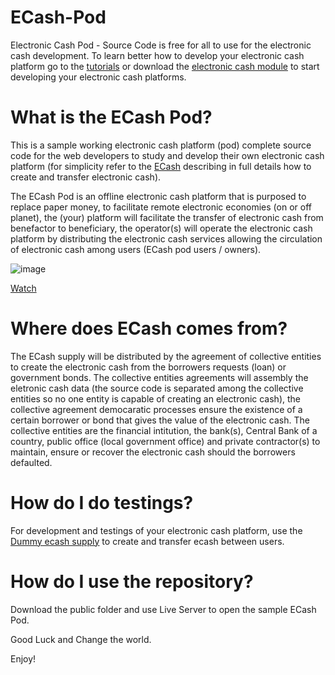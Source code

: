 # ECash-Pod
Electronic Cash Pod - Source Code is free for all to use for the electronic cash development. To learn better how to develop your electronic cash platform go to the [tutorials](https://github.com/VeinSyct/ECash-Tutorial) or download the [electronic cash module]([https://github.com/VeinSyct/ECash-Module/tree/main/module-ecash/supply](https://github.com/VeinSyct/ECash-Module/tree/main/module-ecash/platform)) to start developing your electronic cash platforms.


# What is the ECash Pod?

This is a sample working electronic cash platform (pod) complete source code for the web developers to study and develop their own electronic cash platform (for simplicity refer to the [ECash](https://github.com/VeinSyct/Electronic-Cash) describing in full details how to create and transfer electronic cash).

The ECash Pod is an offline electronic cash platform that is purposed to replace paper money, to facilitate remote electronic economies (on or off planet), the (your) platform will facilitate the transfer of electronic cash from benefactor to beneficiary, the operator(s) will operate the electronic cash platform by distributing the electronic cash services allowing the circulation of electronic cash among users (ECash pod users / owners). 


![image](https://github.com/user-attachments/assets/381c88a5-4ae4-49df-a260-f37733420e06)

[Watch](https://www.youtube.com/embed/X6d0PaBXBVg)


# Where does ECash comes from?
The ECash supply will be distributed by the agreement of collective entities to create the electronic cash from the borrowers requests (loan) or government bonds. The collective entities agreements will assembly the eletronic cash data (the source code is separated among the collective entities so no one entity is capable of creating an electronic cash), the collective agreement democaratic processes ensure the existence of a certain borrower or bond that gives the value of the electronic cash. The collective entities are the financial intitution, the bank(s), Central Bank of a country, public office (local government office) and private contractor(s) to maintain, ensure or recover the electronic cash should the borrowers defaulted.


# How do I do testings?
For development and testings of your electronic cash platform, use the [Dummy ecash supply](https://ecash-dummy.web.app/) to create and transfer ecash between users.


# How do I use the repository?
Download the public folder and use Live Server to open the sample ECash Pod.


Good Luck and Change the world.

Enjoy!
